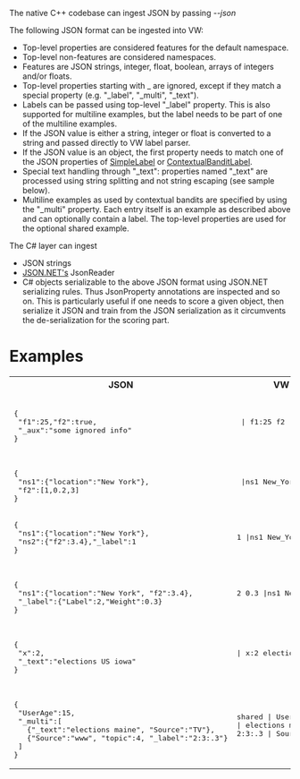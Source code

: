 The native C++ codebase can ingest JSON by passing _--json_

The following JSON format can be ingested into VW:

* Top-level properties are considered features for the default namespace.
* Top-level non-features are considered namespaces.
* Features are JSON strings, integer, float, boolean, arrays of integers and/or floats.
* Top-level properties starting with _ are ignored, except if they match a special property (e.g. "_label", "_multi", "_text").
* Labels can be passed using top-level "_label" property. This is also supported for multiline examples, but the label needs to be part of one of the multiline examples.
 * If the JSON value is either a string, integer or float is converted to a string and passed directly to VW label parser.
 * If the JSON value is an object, the first property needs to match one of the JSON properties of [SimpleLabel](https://github.com/JohnLangford/vowpal_wabbit/blob/master/cs/cs/Labels/SimpleLabel.cs) or [ContextualBanditLabel](https://github.com/JohnLangford/vowpal_wabbit/blob/master/cs/cs/Labels/ContextualBanditLabel.cs).  
* Special text handling through "_text": properties named "_text" are processed using string splitting and not string escaping (see sample below).
* Multiline examples as used by contextual bandits are specified by using the "_multi" property. Each entry itself is an example as described above and can optionally contain a label. The top-level properties are used for the optional shared example.

The C# layer can ingest
* JSON strings 
* [JSON.NET's](http://www.newtonsoft.com/json) JsonReader
* C# objects serializable to the above JSON format using JSON.NET serializing rules. Thus JsonProperty annotations are inspected and so on. This is particularly useful if one needs to score a given object, then serialize it JSON and train from the JSON serialization as it circumvents the de-serialization for the scoring part. 

# Examples
<table><tr><th>JSON</th><th>VW String</th></tr>
<tr><td> 
  <pre lang="json"> 
{
 "f1":25,"f2":true,
 "_aux":"some ignored info"
} </pre> </td><td>
  <pre> | f1:25 f2</pre>
</td></tr>
<tr><td> 
  <pre lang="json"> 
{
 "ns1":{"location":"New York"},
 "f2":[1,0.2,3]
} </pre> </td><td>
  <pre> |ns1 New_York | :1 :.2 :.3</pre>
</td></tr>
<tr><td> 
  <pre lang="json">
{
 "ns1":{"location":"New York"},
 "ns2":{"f2":3.4},"_label":1
} </pre> </td><td>
  <pre>1 |ns1 New_York |ns2 f2:3.4</pre>
</td></tr>

<tr><td> 
  <pre lang="json"> 
{
 "ns1":{"location":"New York", "f2":3.4},
 "_label":{"Label":2,"Weight":0.3}
} </pre> </td><td>
  <pre>2 0.3 |ns1 New_York f2:3.4</pre>
</td></tr>

<tr><td> 
  <pre lang="json"> 
{
 "x":2,
 "_text":"elections US iowa"
} </pre> </td><td>
  <pre>| x:2 elections US iowa</pre>
</td></tr>

<tr><td> 
  <pre lang="json"> 
{
 "UserAge":15,
 "_multi":[
   {"_text":"elections maine", "Source":"TV"},
   {"Source":"www", "topic":4, "_label":"2:3:.3"}
 ]
} </pre> </td><td>
  <pre>
shared | UserAge:15
| elections maine SourceTV
2:3:.3 | Sourcewww topic:4
</pre>
</td></tr>
</table>